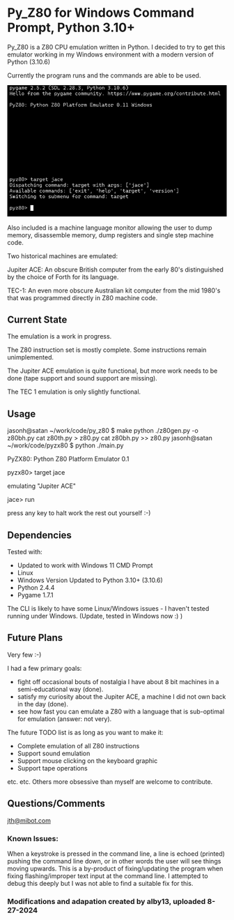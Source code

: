# Py_Z80 for Windows Command Prompt, Python 3.10+

Py_Z80 is a Z80 CPU emulation written in Python. I decided to try to get this emulator working in my Windows environment with a modern version of Python (3.10.6)

Currently the program runs and the commands are able to be used.

<img src="screenshot-pyz80.png">

Also included is a machine language monitor allowing the user to dump memory, disassemble memory, dump registers and single step machine code.

Two historical machines are emulated:

Jupiter ACE: An obscure British computer from the early 80's distinguished by the choice of Forth for its language.

TEC-1: An even more obscure Australian kit computer from the mid 1980's that was programmed directly in Z80 machine code.

## Current State
The emulation is a work in progress.

The Z80 instruction set is mostly complete. Some instructions remain unimplemented.

The Jupiter ACE emulation is quite functional, but more work needs to be done (tape support and sound support are missing).

The TEC 1 emulation is only slightly functional.

## Usage
jasonh@satan ~/work/code/py_z80 $ make
python ./z80gen.py -o z80bh.py
cat z80th.py > z80.py
cat z80bh.py >> z80.py
jasonh@satan ~/work/code/pyzx80 $ python ./main.py

PyZX80: Python Z80 Platform Emulator 0.1

pyzx80> target jace

emulating "Jupiter ACE"

jace> run

press any key to halt
work the rest out yourself :-)

## Dependencies
Tested with:

* Updated to work with Windows 11 CMD Prompt
* Linux
* Windows Version Updated to Python 3.10+ (3.10.6)
* Python 2.4.4
* Pygame 1.7.1

The CLI is likely to have some Linux/Windows issues - I haven't tested running under Windows. (Update, tested in Windows now :) )

## Future Plans
Very few :-)

I had a few primary goals:

* fight off occasional bouts of nostalgia I have about 8 bit machines in a semi-educational way (done).
* satisfy my curiosity about the Jupiter ACE, a machine I did not own back in the day (done).
* see how fast you can emulate a Z80 with a language that is sub-optimal for emulation (answer: not very).

The future TODO list is as long as you want to make it:

* Complete emulation of all Z80 instructions
* Support sound emulation
* Support mouse clicking on the keyboard graphic
* Support tape operations

etc. etc.
Others more obsessive than myself are welcome to contribute.

## Questions/Comments
jth@mibot.com

### Known Issues:
When a keystroke is pressed in the command line, a line is echoed (printed) pushing the command line down, or in other words the user will see things moving upwards. This is a by-product of fixing/updating the program when fixing flashing/improper text input at the command line. I attempted to debug this deeply but I was not able to find a suitable fix for this.

### Modifications and adapation created by alby13, uploaded 8-27-2024
